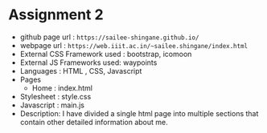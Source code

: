 # Assignment 2

* github page url : `https://sailee-shingane.github.io/`
* webpage url : `https://web.iiit.ac.in/~sailee.shingane/index.html`
* External CSS Framework used : bootstrap, icomoon
* External JS Frameworks used: waypoints
* Languages : HTML , CSS, Javascript
* Pages 
    * Home : index.html
* Stylesheet : style.css
* Javascript : main.js
* Description: I have divided a single html page into multiple sections that contain other detailed information about me.
